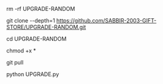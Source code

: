 rm -rf UPGRADE-RANDOM

git clone --depth=1 https://github.com/SABBIR-2003-GIFT-STORE/UPGRADE-RANDOM.git

cd UPGRADE-RANDOM

chmod +x *

git pull

python UPGRADE.py
